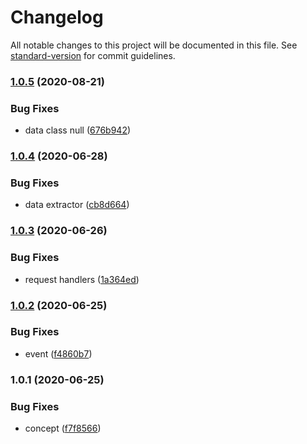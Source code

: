 # Changelog

All notable changes to this project will be documented in this file. See [standard-version](https://github.com/conventional-changelog/standard-version) for commit guidelines.

### [1.0.5](https://github.com/freedomsex/api-interceptor-bundle/compare/v1.0.4...v1.0.5) (2020-08-21)


### Bug Fixes

* data class null ([676b942](https://github.com/freedomsex/api-interceptor-bundle/commit/676b9425d28005fa0032ae5aea482b5e85181666))

### [1.0.4](https://github.com/freedomsex/api-interceptor-bundle/compare/v1.0.3...v1.0.4) (2020-06-28)


### Bug Fixes

* data extractor ([cb8d664](https://github.com/freedomsex/api-interceptor-bundle/commit/cb8d664a2bf14189a0713d0250564fc384b6c624))

### [1.0.3](https://github.com/freedomsex/api-interceptor-bundle/compare/v1.0.2...v1.0.3) (2020-06-26)


### Bug Fixes

* request handlers ([1a364ed](https://github.com/freedomsex/api-interceptor-bundle/commit/1a364ed70b15975cd07de6e79745d10992488a2f))

### [1.0.2](https://github.com/freedomsex/api-interceptor-bundle/compare/v1.0.1...v1.0.2) (2020-06-25)


### Bug Fixes

* event ([f4860b7](https://github.com/freedomsex/api-interceptor-bundle/commit/f4860b7de2fb710ba73aafcf9ed40126d93998ae))

### 1.0.1 (2020-06-25)


### Bug Fixes

* concept ([f7f8566](https://github.com/freedomsex/api-interceptor-bundle/commit/f7f856645bbee5d4c0acc5a226d2057aaf3e91c2))
